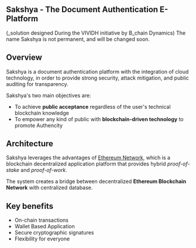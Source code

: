<p align="center">

## Sakshya - The Document Authentication E-Platform

(_solution designed During the VIVIDH initiative by B_chain Dynamics)
The name Sakshya is not permanent, and will be changed soon.

## Overview

Sakshya is a document authentication platform with the integration of cloud technology, in order to provide strong security, attack mitigation, and public auditing for transparency. 

Sakshya's two main objectives are:

- To achieve **public acceptance** regardless of the user's technical blockchain knowledge
- To empower any kind of public with **blockchain-driven technology** to promote Authencity

## Architecture

Sakshya leverages the advantages of [Ethereum Network](https://ethereum.org/en/), which is a blockchain decentralized application platform that provides hybrid _proof-of-stake_ and _proof-of-work_.

The system creates a bridge between decentralized **Ethereum Blockchain Network** with centralized database.


## Key benefits

- On-chain transactions
- Wallet Based Application
- Secure cryptographic signatures
- Flexibility for everyone

